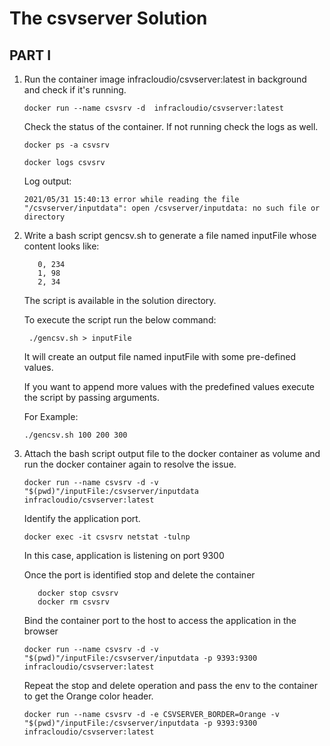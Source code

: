 # The csvserver Solution

## PART I

1. Run the container image infracloudio/csvserver:latest in background and check if it's running.
   
   ```docker run --name csvsrv -d  infracloudio/csvserver:latest```

   Check the status of the container. If not running check the logs as well.
   
   ```docker ps -a csvsrv```

   ```docker logs csvsrv```
     
     Log output:

     ```2021/05/31 15:40:13 error while reading the file "/csvserver/inputdata": open /csvserver/inputdata: no such file or directory```

2. Write a bash script gencsv.sh to generate a file named inputFile whose content looks like:

    ```
       0, 234
       1, 98
       2, 34
    ```
    The script is available in the solution directory. 
    
    To execute the script run the below command: 
    
    ``` ./gencsv.sh > inputFile```

    It will create an output file named inputFile with some pre-defined values.

    If you want to append more values with the predefined values execute the script by passing arguments. 

    For Example: 

    ```./gencsv.sh 100 200 300```

3. Attach the bash script output file to the docker container as volume and run the docker container again to resolve the issue. 
   
   ```docker run --name csvsrv -d -v "$(pwd)"/inputFile:/csvserver/inputdata infracloudio/csvserver:latest```

   Identify the application port. 

   ```docker exec -it csvsrv netstat -tulnp```

      In this case, application is listening on port 9300

      Once the port is identified stop and delete the container

      ``` 
         docker stop csvsrv
         docker rm csvsrv
      ```
   Bind the container port to the host to access the application in the browser

   ```docker run --name csvsrv -d -v "$(pwd)"/inputFile:/csvserver/inputdata -p 9393:9300 infracloudio/csvserver:latest```

   Repeat the stop and delete operation and pass the env to the container to get the Orange color header.

   ```docker run --name csvsrv -d -e CSVSERVER_BORDER=Orange -v "$(pwd)"/inputFile:/csvserver/inputdata -p 9393:9300 infracloudio/csvserver:latest```    
